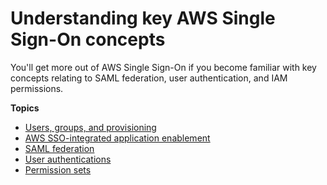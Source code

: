 # Understanding key AWS Single Sign\-On concepts<a name="understanding-key-concepts"></a>

You'll get more out of AWS Single Sign\-On if you become familiar with key concepts relating to SAML federation, user authentication, and IAM permissions\.

**Topics**
+ [Users, groups, and provisioning](users-groups-provisioning.md)
+ [AWS SSO\-integrated application enablement](app-enablement.md)
+ [SAML federation](samlfederationconcept.md)
+ [User authentications](authconcept.md)
+ [Permission sets](permissionsetsconcept.md)